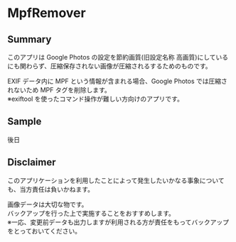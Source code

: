 # MpfRemover

## Summary

このアプリは Google Photos の設定を節約画質(旧設定名称 高画質)にしているにも関わらず、圧縮保存されない画像が圧縮されるするためのものです。

EXIF データ内に MPF という情報が含まれる場合、Google Photos では圧縮されないため MPF タグを削除します。  
※exiftool を使ったコマンド操作が難しい方向けのアプリです。

## Sample

後日

## Disclaimer

このアプリケーションを利用したことによって発生したいかなる事象についても、当方責任は負いかねます。

画像データは大切な物です。  
バックアップを行った上で実施することをおすすめします。  
※一応、変更前データも出力しますが利用される方が責任をもってバックアップをとっておいてください。
